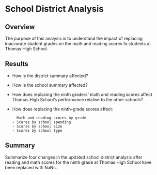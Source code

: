# School District Analysis

  ## Overview
  The purpose of this analysis is to understand the impact of replacing inaccurate student grades on the math and reading scores fo students at Thomas High School.
  
  ## Results

* How is the district summary affected?

* How is the school summary affected?

* How does replacing the ninth graders’ math and reading scores affect Thomas High School’s performance relative to the other schools?

* How does replacing the ninth-grade scores affect:

      - Math and reading scores by grade
      - Scores by school spending
      - Scores by school size
      - Scores by school type

## Summary
Summarize four changes in the updated school district analysis after reading and math scores for the ninth grade at Thomas High School have been replaced with NaNs.
